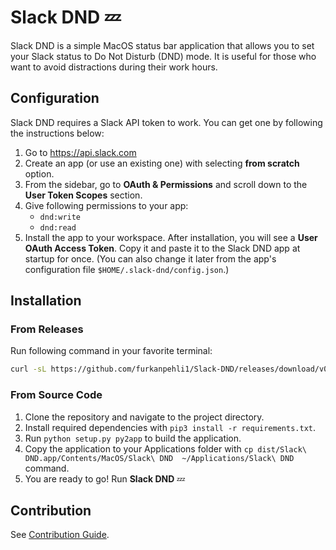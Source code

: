# Slack DND 💤

Slack DND is a simple MacOS status bar application that allows you to set your Slack status to Do Not Disturb (DND) mode. 
It is useful for those who want to avoid distractions during their work hours.

## Configuration

Slack DND requires a Slack API token to work. You can get one by following the instructions below:

1. Go to https://api.slack.com
2. Create an app (or use an existing one) with selecting **from scratch** option.
3. From the sidebar, go to **OAuth & Permissions** and scroll down to the **User Token Scopes** section.
4. Give following permissions to your app:
    - `dnd:write`
    - `dnd:read`
5. Install the app to your workspace. After installation, you will see a **User OAuth Access Token**. Copy it and paste it to the Slack DND app at startup for once. (You can also change it later from the app's configuration file `$HOME/.slack-dnd/config.json`.)

## Installation

### From Releases

Run following command in your favorite terminal:

```bash
curl -sL https://github.com/furkanpehli1/Slack-DND/releases/download/v0.0.1/Slack.DND.tar.gz | tar -zx -C /Applications
```

### From Source Code

1. Clone the repository and navigate to the project directory.
2. Install required dependencies with `pip3 install -r requirements.txt`.
3. Run `python setup.py py2app` to build the application.
4. Copy the application to your Applications folder with `cp dist/Slack\ DND.app/Contents/MacOS/Slack\ DND  ~/Applications/Slack\ DND` command.
5. You are ready to go! Run **Slack DND** 💤

## Contribution

See [Contribution Guide](CONTRIBUTING.md).
